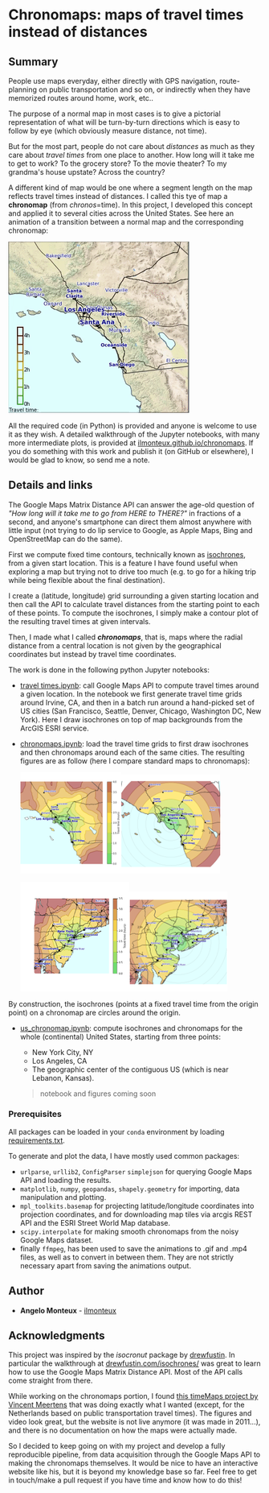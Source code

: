# Chronomaps: maps of travel times instead of distances

## Summary
People use maps everyday, either directly with GPS navigation, route-planning on public transportation and so on, or indirectly when they have memorized routes around home, work, etc.. 

The purpose of a normal map in most cases is to give a pictorial representation of what will be turn-by-turn directions which is easy to follow by eye  (which obviously measure distance, not time). 

But for the most part, people do not care about *distances* as much as they care about *travel times* from one place to another. How long will it take me to get to work? To the grocery store? To the movie theater? To my grandma's house upstate? Across the country?

A different kind of map would be one where a segment length on the map reflects travel times instead of distances. I called this tye of map a **chronomap** (from *chronos*=time). In this project, I developed this concept and applied it to several cities across the United States. See here an animation of a transition between a normal map and the corresponding chronomap:

![Animation Irvine](animations/animation_Irvine.gif)


All the required code (in Python) is provided and anyone is welcome to use it as they wish. A detailed walkthrough of the Jupyter notebooks, with many more intermediate plots, is provided at [ilmonteux.github.io/chronomaps](https://ilmonteux.github.io/chronomaps). If you do something with this work and publish it (on GitHub or elsewhere), I would be glad to know, so send me a note.



## Details and links
The Google Maps Matrix Distance API can answer the age-old question of *"How long will it take me to go from HERE to THERE?"* in fractions of a second, and anyone's smartphone can direct them almost anywhere with little input (not trying to do lip service to Google, as Apple Maps, Bing and OpenStreetMap can do the same).

First we compute fixed time contours, technically known as [isochrones](http://en.wikipedia.org/wiki/Isochrone_map), from a given start location. This is a feature I have found useful when exploring a map but trying not to drive too much (e.g. to go for a hiking trip while being flexible about the final destination).

I create a (latitude, longitude) grid surrounding a given starting location and then call the API to calculate travel distances from the starting point to each of these points. To compute the isochrones, I simply make a contour plot of the resulting travel times at given intervals.

Then, I made what I called ***chronomaps***, that is, maps where the radial distance from a central location is not given by the geographical coordinates but instead by travel time coordinates.

The work is done in the following python Jupyter notebooks:

- [travel times.ipynb](travel%20times.ipynb): call Google Maps API to compute travel times around a given location. In the notebook we first generate travel time grids around Irvine, CA, and then in a batch run around a hand-picked set of US cities (San Francisco, Seattle, Denver, Chicago, Washington DC, New York). Here I draw isochrones on top of map backgrounds from the ArcGIS ESRI service.

- [chronomaps.ipynb](chronomaps.ipynb): load the travel time grids to first draw isochrones and then chronomaps around each of the same cities. The resulting figures are as follow (here I compare standard maps to chronomaps):    

    <img src="figs/travel_times_Irvine.png" alt="LA isochrone"  width="42%"><img src="figs/chronomap_Irvine.png" alt="LA chronomap"  width="41%">

    <img src="figs/travel_times_NY.png" alt="NY isochrone"  width="45%"><img src="figs/chronomap_NY.png" alt="NY chronomap"  width="41%">

By construction, the isochrones (points at a fixed travel time from the origin point) on a chronomap are circles around the origin.

- [us_chronomap.ipynb](us_chronomap.ipynb): compute isochrones and chronomaps for the whole (continental) United States, starting from three points:

	- New York City, NY
	- Los Angeles, CA
	- The geographic center of the contiguous US (which is near Lebanon, Kansas).   
	 
    > notebook and figures coming soon



### Prerequisites
All packages can be loaded in your `conda` environment by loading [requirements.txt](requirements.txt).

To generate and plot the data, I have mostly used common packages:    
- `urlparse`, `urllib2`, `ConfigParser` `simplejson` for querying  Google Maps API and loading the results.    
- `matplotlib`, `numpy`, `geopandas`, `shapely.geometry` for importing, data manipulation and plotting.    
- `mpl_toolkits.basemap` for projecting latitude/longitude coordinates into projection coordinates, and for downloading map tiles via arcgis REST API and the ESRI Street World Map database.    
- `scipy.interpolate` for making smooth chronomaps from the noisy Google Maps dataset.    
- finally `ffmpeg`, has been used to save the animations to .gif and .mp4 files, as well as to convert in between them. They are not strictly necessary apart from saving the animations output.



## Author
* **Angelo Monteux** - [ilmonteux](https://github.com/ilmonteux)

## Acknowledgments
This project was inspired by the *isocronut* package by [drewfustin](https://github.com/drewfustin/isocronut/). In particular the walkthrough at [drewfustin.com/isochrones/](drewfustin.com/isochrones/) was great to learn how to use the Google Maps Matrix Distance API. Most of the API calls come straight from there.

While working on the chronomaps portion, I found [this timeMaps project by Vincent Meertens](
http://www.vincentmeertens.com/project/timemaps/) that was doing exactly what I wanted (except, for the Netherlands based on public transportation travel times). The figures and video look great, but the website is not live anymore (it was made in 2011...), and there is no documentation on how the maps were actually made.

So I decided to keep going on with my project and develop a fully reproducible pipeline, from data acquisition through the Google Maps API to making the chronomaps themselves. It would be nice to have an interactive website like his, but it is beyond my knowledge base so far. Feel free to get in touch/make a pull request if you have time and know how to do this!